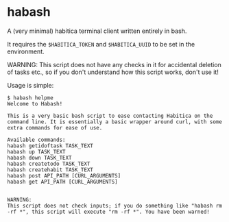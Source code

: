 # habash
A (very minimal) habitica terminal client written entirely in bash.

It requires the `$HABITICA_TOKEN` and `$HABITICA_UUID` to be set in the environment.

WARNING: This script does not have any checks in it for accidental deletion of tasks etc., so if you don't understand how this script works, don't use it! 

Usage is simple:

```
$ habash helpme
Welcome to Habash!

This is a very basic bash script to ease contacting Habitica on the command line. It is essentially a basic wrapper around curl, with some extra commands for ease of use.

Available commands:
habash getidoftask TASK_TEXT
habash up TASK_TEXT
habash down TASK_TEXT
habash createtodo TASK_TEXT
habash createhabit TASK_TEXT
habash post API_PATH [CURL_ARGUMENTS]
habash get API_PATH [CURL_ARGUMENTS]


WARNING:
This script does not check inputs; if you do something like "habash rm -rf *", this script will execute "rm -rf *". You have been warned!
```

